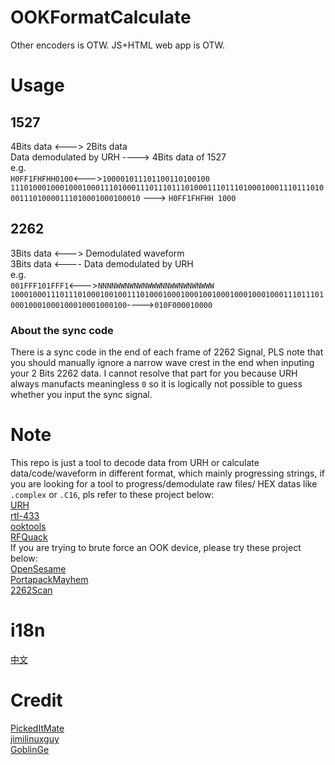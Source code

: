 # OOKFormatCalculate
Other encoders is OTW.
JS+HTML web app is OTW.
# Usage
## 1527
4Bits data <---> 2Bits data  
Data demodulated by URH ----> 4Bits data of 1527   
e.g.  
``H0FF1FHFHH0100``<--->``100001011101100110100100``  
``111010001000100010001110100011101110111010001110111010001000111011101000111010000111010001000100010`` ---> `H0FF1FHFHH 1000`
## 2262
3Bits data <---> Demodulated waveform  
3Bits data <---- Data demodulated by URH  
e.g.  
``001FFF101FFF1``<--->``NNNNWWNWNWNWWWNNWWNWNWNWWW``  
``100010001110111010001001001110100010001000100100010001000100011101110100010001000100010001000100``---->``010F000010000``  
### About the sync code
There is a sync code in the end of each frame of 2262 Signal, PLS note that you should manually ignore a narrow wave crest in the end when inputing your 2 Bits 2262 data. I cannot resolve that part for you because URH always manufacts meaningless ``0`` so it is logically not possible to guess whether you input the sync signal.
# Note  
This repo is just a tool to decode data from URH or calculate data/code/waveform in different format, which mainly progressing strings, if you are looking for a tool to progress/demodulate raw files/ HEX datas like ```.complex``` or ```.C16```, pls refer to these project below:  
[URH](https://github.com/jopohl/urh)  
[rtl-433](https://github.com/merbanan/rtl_433)  
[ooktools](https://github.com/leonjza/ooktools)   
[RFQuack](https://github.com/rfquack/RFQuack)  
If you are trying to brute force an OOK device, please try these project below:  
[OpenSesame](https://github.com/samyk/opensesame)  
[PortapackMayhem](https://github.com/eried/portapack-mayhem)  
[2262Scan](https://github.com/zxkmm/2262Scan)
# i18n
[中文](https://github.com/zxkmm/OOKFormatCalculate/blob/main/Chinese.md)
# Credit
[PickedItMate](https://github.com/pickeditmate)  
[jimilinuxguy](https://github.com/jimilinuxguy)  
[GoblinGe](https://github.com/GoblinGe)  
 
